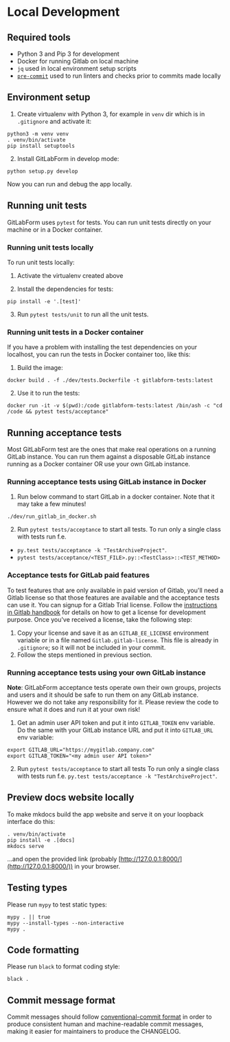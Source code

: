 # Local Development

## Required tools

- Python 3 and Pip 3 for development
- Docker for running Gitlab on local machine
- `jq` used in local environment setup scripts
- [`pre-commit`](https://pre-commit.com/#install) used to run linters and checks prior to commits made locally

## Environment setup

1. Create virtualenv with Python 3, for example in `venv` dir which is in `.gitignore` and activate it:
```
python3 -m venv venv
. venv/bin/activate
pip install setuptools
```

2. Install GitLabForm in develop mode:
```
python setup.py develop
```

Now you can run and debug the app locally.

## Running unit tests

GitLabForm uses `pytest` for tests. You can run unit tests directly on your machine or in a Docker container.

### Running unit tests locally

To run unit tests locally:

1. Activate the virtualenv created above

2. Install the dependencies for tests:
```
pip install -e '.[test]'
```

3. Run `pytest tests/unit` to run all the unit tests.

### Running unit tests in a Docker container

If you have a problem with installing the test dependencies on your localhost, you can run the tests in Docker container
too, like this:

1. Build the image:
```
docker build . -f ./dev/tests.Dockerfile -t gitlabform-tests:latest
```
2. Use it to run the tests:
```
docker run -it -v $(pwd):/code gitlabform-tests:latest /bin/ash -c "cd /code && pytest tests/acceptance"
```

## Running acceptance tests

Most GitLabForm test are the ones that make real operations on a running GitLab instance. You can run them
against a disposable GitLab instance running as a Docker container OR use your own GitLab instance.

### Running acceptance tests using GitLab instance in Docker

1. Run below command to start GitLab in a docker container. Note that it may take a few minutes!

```
./dev/run_gitlab_in_docker.sh
```

2. Run `pytest tests/acceptance` to start all tests.
To run only a single class with tests run f.e.
- `py.test tests/acceptance -k "TestArchiveProject"`.
- `pytest tests/acceptance/<TEST_FILE>.py::<TestClass>::<TEST_METHOD>`

### Acceptance tests for GitLab paid features

To test features that are only available in paid version of Gitlab, you'll need a Gitlab license so that those features are available and the acceptance tests can use it. You can signup for a Gitlab Trial license. Follow the [instructions in Gitlab handbook](https://about.gitlab.com/handbook/marketing/developer-relations/contributor-success/community-contributors-workflows.html#contributing-to-the-gitlab-enterprise-edition-ee) for details on how to get a license for development purpose. Once you've received a license, take the following step:

1. Copy your license and save it as an `GITLAB_EE_LICENSE` environment variable or in a file named `Gitlab.gitlab-license`. This file is already in `.gitignore`; so it will not be included in your commit.
2. Follow the steps mentioned in previous section.

### Running acceptance tests using your own GitLab instance

**Note**: GitLabForm acceptance tests operate own their own groups, projects and users and it should be safe
to run them on any GitLab instance. However we do not take any responsibility for it. Please review 
the code to ensure what it does and run it at your own risk!

1. Get an admin user API token and put it into `GITLAB_TOKEN` env variable. Do the same with your GitLab instance URL
and put it into `GITLAB_URL` env variable:
```
export GITLAB_URL="https://mygitlab.company.com"
export GITLAB_TOKEN="<my admin user API token>"
```

2. Run `pytest tests/acceptance` to start all tests
To run only a single class with tests run f.e. `py.test tests/acceptance -k "TestArchiveProject"`.

## Preview docs website locally

To make mkdocs build the app website and serve it on your loopback interface do this:
```shell
. venv/bin/activate
pip install -e .[docs]
mkdocs serve
```
...and open the provided link (probably [http://127.0.0.1:8000/](http://127.0.0.1:8000/)) in your browser.

## Testing types

Please run `mypy` to test static types:
```shell
mypy . || true
mypy --install-types --non-interactive
mypy .
```

## Code formatting

Please run `black` to format coding style:

```shell
black .
```

## Commit message format
Commit messages should follow [conventional-commit format](https://www.conventionalcommits.org/en/v1.0.0/#summary) in order to produce consistent human and machine-readable commit messages, making it easier for maintainers to produce the CHANGELOG.
